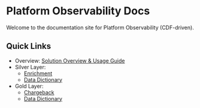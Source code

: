 # Platform Observability Docs

Welcome to the documentation site for Platform Observability (CDF-driven).

## Quick Links
- Overview: [Solution Overview & Usage Guide](./Platform%20Observability%20%E2%80%94%20Solution%20Overview%20&%20Usage%20Guide%20(CDF-driven)%20v0.1.md)
- Silver Layer:
  - [Enrichment](./silver_enrichment.md)
  - [Data Dictionary](./silver_data_dictionary.md)
- Gold Layer:
  - [Chargeback](./gold_chargeback.md)
  - [Data Dictionary](./gold_data_dictionary.md)
